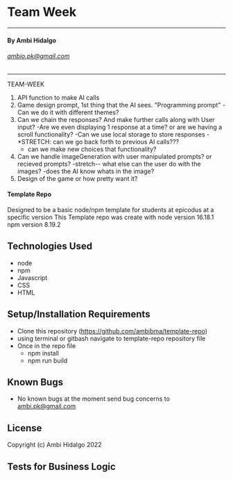 
# Team Week
---
#### By Ambi Hidalgo 
###### ambio.pk@gmail.com

---
TEAM-WEEK

1. API function to make AI calls
2.  Game design prompt, 1st thing that the AI sees. "Programming prompt"
    -Can we do it with different themes?
3. Can we chain the responses? And make further calls along with User input?
    -Are we even displaying 1 response at a time? or are we having a scroll functionality?
    -Can we use local storage to store responses
    -*STRETCH: can we go back forth to previous AI calls???
    - can we make new choices that functionality?
4. Can we handle imageGeneration with user manipulated prompts? or recieved prompts?
    -stretch-- what else can the user do with the images? 
        -does the AI know whats in the image?
5. Design of the game or how pretty want it?












####  Template Repo
Designed to be a basic node/npm template for students at epicodus at a specific version
This Template repo was create with 
node version 16.18.1
npm version 8.19.2

## Technologies Used
* node
* npm
* Javascript
* CSS
* HTML

## Setup/Installation Requirements

* Clone this repository (https://github.com/ambibma/template-repo)
* using terminal or gitbash navigate to template-repo repository file
* Once in the repo file 
    *  npm install
    *  npm run build

## Known Bugs

* No known bugs at the moment
send bug concerns to ambi.pk@gmail.com

## License


Copyright (c) Ambi Hidalgo 2022

## Tests for Business Logic
